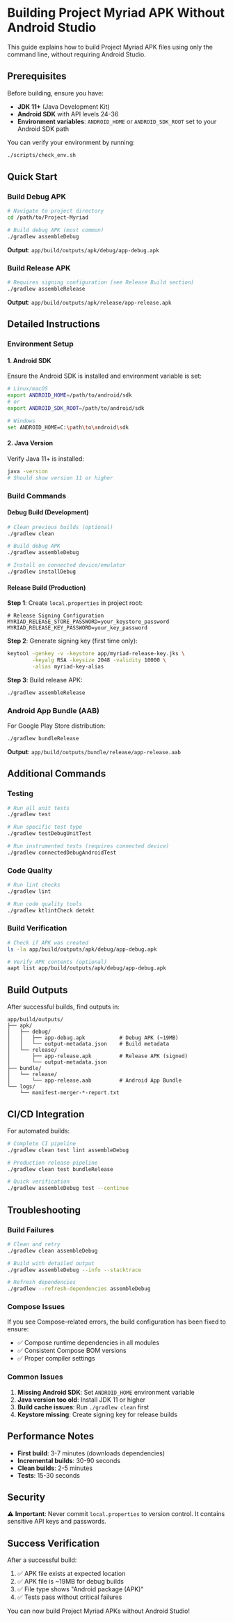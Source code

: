 # Building Project Myriad APK Without Android Studio

This guide explains how to build Project Myriad APK files using only the command line, without requiring Android Studio.

## Prerequisites

Before building, ensure you have:

- **JDK 11+** (Java Development Kit)
- **Android SDK** with API levels 24-36  
- **Environment variables**: `ANDROID_HOME` or `ANDROID_SDK_ROOT` set to your Android SDK path

You can verify your environment by running:
```bash
./scripts/check_env.sh
```

## Quick Start

### Build Debug APK
```bash
# Navigate to project directory
cd /path/to/Project-Myriad

# Build debug APK (most common)
./gradlew assembleDebug
```

**Output**: `app/build/outputs/apk/debug/app-debug.apk`

### Build Release APK
```bash
# Requires signing configuration (see Release Build section)
./gradlew assembleRelease
```

**Output**: `app/build/outputs/apk/release/app-release.apk`

## Detailed Instructions

### Environment Setup

#### 1. Android SDK
Ensure the Android SDK is installed and environment variable is set:

```bash
# Linux/macOS
export ANDROID_HOME=/path/to/android/sdk
# or
export ANDROID_SDK_ROOT=/path/to/android/sdk

# Windows
set ANDROID_HOME=C:\path\to\android\sdk
```

#### 2. Java Version
Verify Java 11+ is installed:
```bash
java -version
# Should show version 11 or higher
```

### Build Commands

#### Debug Build (Development)
```bash
# Clean previous builds (optional)
./gradlew clean

# Build debug APK
./gradlew assembleDebug

# Install on connected device/emulator
./gradlew installDebug
```

#### Release Build (Production)

**Step 1**: Create `local.properties` in project root:
```properties
# Release Signing Configuration  
MYRIAD_RELEASE_STORE_PASSWORD=your_keystore_password
MYRIAD_RELEASE_KEY_PASSWORD=your_key_password
```

**Step 2**: Generate signing key (first time only):
```bash
keytool -genkey -v -keystore app/myriad-release-key.jks \
        -keyalg RSA -keysize 2048 -validity 10000 \
        -alias myriad-key-alias
```

**Step 3**: Build release APK:
```bash
./gradlew assembleRelease
```

### Android App Bundle (AAB)
For Google Play Store distribution:
```bash
./gradlew bundleRelease
```
**Output**: `app/build/outputs/bundle/release/app-release.aab`

## Additional Commands

### Testing
```bash
# Run all unit tests
./gradlew test

# Run specific test type
./gradlew testDebugUnitTest

# Run instrumented tests (requires connected device)
./gradlew connectedDebugAndroidTest
```

### Code Quality
```bash
# Run lint checks
./gradlew lint

# Run code quality tools
./gradlew ktlintCheck detekt
```

### Build Verification
```bash
# Check if APK was created
ls -la app/build/outputs/apk/debug/app-debug.apk

# Verify APK contents (optional)
aapt list app/build/outputs/apk/debug/app-debug.apk
```

## Build Outputs

After successful builds, find outputs in:

```
app/build/outputs/
├── apk/
│   ├── debug/
│   │   ├── app-debug.apk           # Debug APK (~19MB)
│   │   └── output-metadata.json    # Build metadata
│   └── release/
│       ├── app-release.apk         # Release APK (signed)
│       └── output-metadata.json
├── bundle/
│   └── release/
│       └── app-release.aab         # Android App Bundle
└── logs/
    └── manifest-merger-*-report.txt
```

## CI/CD Integration

For automated builds:

```bash
# Complete CI pipeline
./gradlew clean test lint assembleDebug

# Production release pipeline  
./gradlew clean test bundleRelease

# Quick verification
./gradlew assembleDebug test --continue
```

## Troubleshooting

### Build Failures
```bash
# Clean and retry
./gradlew clean assembleDebug

# Build with detailed output
./gradlew assembleDebug --info --stacktrace

# Refresh dependencies
./gradlew --refresh-dependencies assembleDebug
```

### Compose Issues
If you see Compose-related errors, the build configuration has been fixed to ensure:
- ✅ Compose runtime dependencies in all modules
- ✅ Consistent Compose BOM versions
- ✅ Proper compiler settings

### Common Issues

1. **Missing Android SDK**: Set `ANDROID_HOME` environment variable
2. **Java version too old**: Install JDK 11 or higher  
3. **Build cache issues**: Run `./gradlew clean` first
4. **Keystore missing**: Create signing key for release builds

## Performance Notes

- **First build**: 3-7 minutes (downloads dependencies)
- **Incremental builds**: 30-90 seconds
- **Clean builds**: 2-5 minutes  
- **Tests**: 15-30 seconds

## Security

⚠️ **Important**: Never commit `local.properties` to version control. It contains sensitive API keys and passwords.

## Success Verification

After a successful build:
1. ✅ APK file exists at expected location
2. ✅ APK file is ~19MB for debug builds
3. ✅ File type shows "Android package (APK)"
4. ✅ Tests pass without critical failures

You can now build Project Myriad APKs without Android Studio!